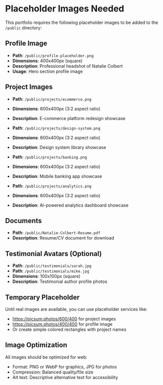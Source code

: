 # Placeholder Images Needed

This portfolio requires the following placeholder images to be added to the `/public` directory:

## Profile Image
- **Path**: `/public/profile-placeholder.png`
- **Dimensions**: 400x400px (square)
- **Description**: Professional headshot of Natalie Colbert
- **Usage**: Hero section profile image

## Project Images
- **Path**: `/public/projects/ecommerce.png`
- **Dimensions**: 600x400px (3:2 aspect ratio)
- **Description**: E-commerce platform redesign showcase

- **Path**: `/public/projects/design-system.png`
- **Dimensions**: 600x400px (3:2 aspect ratio)
- **Description**: Design system library showcase

- **Path**: `/public/projects/banking.png`
- **Dimensions**: 600x400px (3:2 aspect ratio)
- **Description**: Mobile banking app showcase

- **Path**: `/public/projects/analytics.png`
- **Dimensions**: 600x400px (3:2 aspect ratio)
- **Description**: AI-powered analytics dashboard showcase

## Documents
- **Path**: `/public/Natalie-Colbert-Resume.pdf`
- **Description**: Resume/CV document for download

## Testimonial Avatars (Optional)
- **Path**: `/public/testimonials/sarah.jpg`
- **Path**: `/public/testimonials/mike.jpg`
- **Dimensions**: 100x100px (square)
- **Description**: Testimonial author profile photos

## Temporary Placeholder
Until real images are available, you can use placeholder services like:
- https://picsum.photos/600/400 for project images
- https://picsum.photos/400/400 for profile image
- Or create simple colored rectangles with project names

## Image Optimization
All images should be optimized for web:
- Format: PNG or WebP for graphics, JPG for photos
- Compression: Balanced quality/file size
- Alt text: Descriptive alternative text for accessibility 